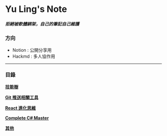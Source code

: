 # Yu Ling's Note

##### _拒絕被軟體綁架，自己的筆記自己維護_

### 方向

- Notion : 公開分享用
- Hackmd : 多人協作用

---

### 目錄

**[技能樹](./skillTree/技能樹.md)**

**[Git 推送相關工具](./Git相關/git%20tool.md)**

**[React 進化思維](./react進化思維/bookOutline.md)**

**[Complete C# Master](./Complete%20C%20sharp%20Master/Complete-C-sharp-Master.md)**

**[其他](./other/other.md)**
